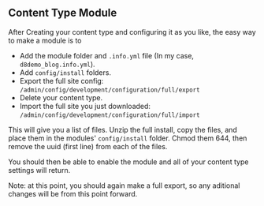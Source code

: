 ## Content Type Module

After Creating your content type and configuring it as you like, the easy way to make a module is to

 - Add the module folder and `.info.yml` file (In my case, `d8demo_blog.info.yml`).
 - Add `config/install` folders.
 - Export the full site config: `/admin/config/development/configuration/full/export`
 - Delete your content type.
 - Import the full site you just downloaded: `/admin/config/development/configuration/full/import`

This will give you a list of files. Unzip the full install, copy the files, and place them in the modules' `config/install` folder. Chmod them 644, then remove the uuid (first line) from each of the files.

You should then be able to enable the module and all of your content type settings will return.

Note: at this point, you should again make a full export, so any aditional changes will be from this point forward.
